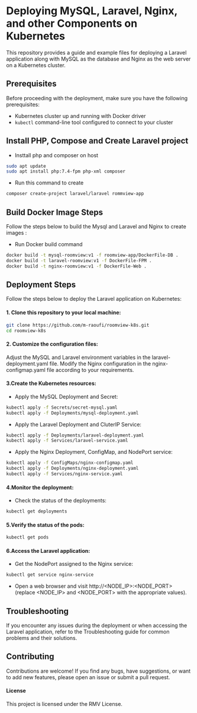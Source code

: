 # Deploying MySQL, Laravel, Nginx, and other Components on Kubernetes

This repository provides a guide and example files for deploying a Laravel application along with MySQL as the database and Nginx as the web server on a Kubernetes cluster.

## Prerequisites

Before proceeding with the deployment, make sure you have the following prerequisites:

- Kubernetes cluster up and running with Docker driver
- `kubectl` command-line tool configured to connect to your cluster

## Install PHP, Compose and Create Laravel project 

- Insttall php and composer on host
```bash
sudo apt update
sudo apt install php:7.4-fpm php-xml composer
```
- Run this command to create 
```bash
composer create-project laravel/laravel rommview-app
```

## Build Docker Image Steps

Follow the steps below to build the Mysql and Laravel and Nginx to create images :

- Run Docker build command

```bash
docker build -t mysql-roomview:v1 -f roomview-app/DockerFile-DB .
docker build -t laravel-roomview:v1 -f DockerFile-FPM .
docker build -t nginx-roomview:v1 -f DockerFile-Web .
```

## Deployment Steps

Follow the steps below to deploy the Laravel application on Kubernetes:

#### 1. Clone this repository to your local machine:

   ```bash
   git clone https://github.com/m-raoufi/roomview-k8s.git
   cd roomview-k8s
   ```
#### 2. Customize the configuration files:

Adjust the MySQL and Laravel environment variables in the laravel-deployment.yaml file.
Modify the Nginx configuration in the nginx-configmap.yaml file according to your requirements.

#### 3.Create the Kubernetes resources:

- Apply the MySQL Deployment and Secret:

```bash
kubectl apply -f Secrets/secret-mysql.yaml
kubectl apply -f Deployments/mysql-deployment.yaml
```

- Apply the Laravel Deployment and CluterIP Service:

```bash
kubectl apply -f Deployments/laravel-deployment.yaml
kubectl apply -f Services/laravel-service.yaml
```
- Apply the Nginx Deployment, ConfigMap, and NodePort service:

```bash
kubectl apply -f ConfigMaps/nginx-configmap.yaml
kubectl apply -f Deployments/nginx-deployment.yaml
kubectl apply -f Services/nginx-service.yaml
```

#### 4.Monitor the deployment:

- Check the status of the deployments:

```bash
kubectl get deployments
```
#### 5.Verify the status of the pods:

```bash
kubectl get pods
```

#### 6.Access the Laravel application:

- Get the NodePort assigned to the Nginx service:

```bash
kubectl get service nginx-service
```
- Open a web browser and visit http://<NODE_IP>:<NODE_PORT> (replace <NODE_IP> and <NODE_PORT> with the appropriate values).

## Troubleshooting
If you encounter any issues during the deployment or when accessing the Laravel application, refer to the Troubleshooting guide for common problems and their solutions.

## Contributing
Contributions are welcome! If you find any bugs, have suggestions, or want to add new features, please open an issue or submit a pull request.

#### License
This project is licensed under the RMV License.

